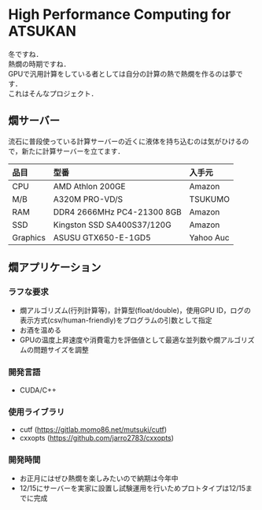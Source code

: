 # High Performance Computing for ATSUKAN
冬ですね．  
熱燗の時期ですね．  
GPUで汎用計算をしている者としては自分の計算の熱で熱燗を作るのは夢です．  
これはそんなプロジェクト．

## 燗サーバー
流石に普段使っている計算サーバーの近くに液体を持ち込むのは気がひけるので，新たに計算サーバーを立てます．

|    品目     |     型番                   |  入手元   | 
|:------------|:---------------------------|:----------|
|  CPU        | AMD Athlon 200GE           | Amazon    |
|  M/B        | A320M PRO-VD/S             | TSUKUMO   |
|  RAM        | DDR4 2666MHz PC4-21300 8GB | Amazon    |
|  SSD        | Kingston SSD SA400S37/120G | Amazon    |
|  Graphics   | ASUSU GTX650-E-1GD5        | Yahoo Auc |

## 燗アプリケーション
### ラフな要求
- 燗アルゴリズム(行列計算等)，計算型(float/double)，使用GPU ID，ログの表示方式(csv/human-friendly)をプログラムの引数として指定
- お酒を温める
- GPUの温度上昇速度や消費電力を評価値として最適な並列数や燗アルゴリズムの問題サイズを調整

### 開発言語
- CUDA/C++

### 使用ライブラリ
- cutf (https://gitlab.momo86.net/mutsuki/cutf)
- cxxopts (https://github.com/jarro2783/cxxopts)

### 開発時間
- お正月にはぜひ熱燗を楽しみたいので納期は今年中
- 12/15にサーバーを実家に設置し試験運用を行いためプロトタイプは12/15までに完成


